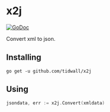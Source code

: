 # x2j

[![GoDoc](https://img.shields.io/badge/api-reference-blue.svg?style=flat-square)](https://pkg.go.dev/github.com/tidwall/x2j) 

Convert xml to json.

## Installing

```
go get -u github.com/tidwall/x2j
```

## Using

```go
jsondata, err := x2j.Convert(xmldata)
```

